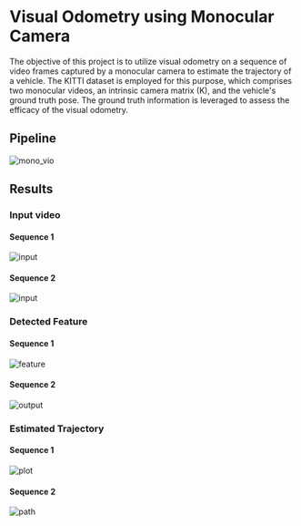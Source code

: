 # Visual Odometry using Monocular Camera

The objective of this project is to utilize visual odometry on a sequence of video frames captured by a monocular camera to estimate the trajectory of a 
vehicle. The KITTI dataset is employed for this purpose, which comprises two monocular videos, an intrinsic camera matrix (K), and the vehicle's ground 
truth pose. The ground truth information is leveraged to assess the efficacy of the visual odometry.

## Pipeline
![mono_vio](https://user-images.githubusercontent.com/90370308/221735805-6971e5c7-9878-42cd-80b5-c7f28d0393be.png)

## Results
### Input video
#### Sequence 1
![input](https://user-images.githubusercontent.com/90370308/221733482-bf52fa93-6e88-49d7-85ad-5e9dfa69a647.gif)

#### Sequence 2
![input](https://user-images.githubusercontent.com/90370308/221734289-478ffc1d-c88a-44a6-88e7-11bffc9ed62e.gif)

### Detected Feature
#### Sequence 1
![feature](https://user-images.githubusercontent.com/90370308/221733805-5f558365-ea0b-4bcb-a73d-9e8961f64cee.gif)

#### Sequence 2
![output](https://user-images.githubusercontent.com/90370308/221734247-7e0901c8-c5ae-44bc-91bc-2548c861adf1.gif)

### Estimated Trajectory
#### Sequence 1
![plot](https://user-images.githubusercontent.com/90370308/221735068-aff7ee7b-254c-474c-a708-8dedce6de74b.png)

#### Sequence 2
![path](https://user-images.githubusercontent.com/90370308/221735641-f8d10f8c-ec0e-45dd-80af-1f93c33b1bc6.png)







